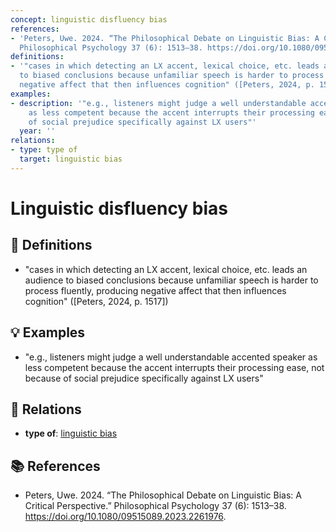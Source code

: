 ```yaml
---
concept: linguistic disfluency bias
references:
- 'Peters, Uwe. 2024. “The Philosophical Debate on Linguistic Bias: A Critical Perspective.”
  Philosophical Psychology 37 (6): 1513–38. https://doi.org/10.1080/09515089.2023.2261976.'
definitions:
- '"cases in which detecting an LX accent, lexical choice, etc. leads an audience
  to biased conclusions because unfamiliar speech is harder to process fluently, producing
  negative affect that then influences cognition" ([Peters, 2024, p. 1517])'
examples:
- description: '"e.g., listeners might judge a well understandable accented speaker
    as less competent because the accent interrupts their processing ease, not because
    of social prejudice specifically against LX users"'
  year: ''
relations:
- type: type of
  target: linguistic bias
---
```


# Linguistic disfluency bias

## 📖 Definitions

- "cases in which detecting an LX accent, lexical choice, etc. leads an audience to biased conclusions because unfamiliar speech is harder to process fluently, producing negative affect that then influences cognition" ([Peters, 2024, p. 1517])

## 💡 Examples

- "e.g., listeners might judge a well understandable accented speaker as less competent because the accent interrupts their processing ease, not because of social prejudice specifically against LX users"

## 🔗 Relations

- **type of**: [linguistic bias](./linguistic-bias.md)

## 📚 References

- Peters, Uwe. 2024. “The Philosophical Debate on Linguistic Bias: A Critical Perspective.” Philosophical Psychology 37 (6): 1513–38. https://doi.org/10.1080/09515089.2023.2261976.
